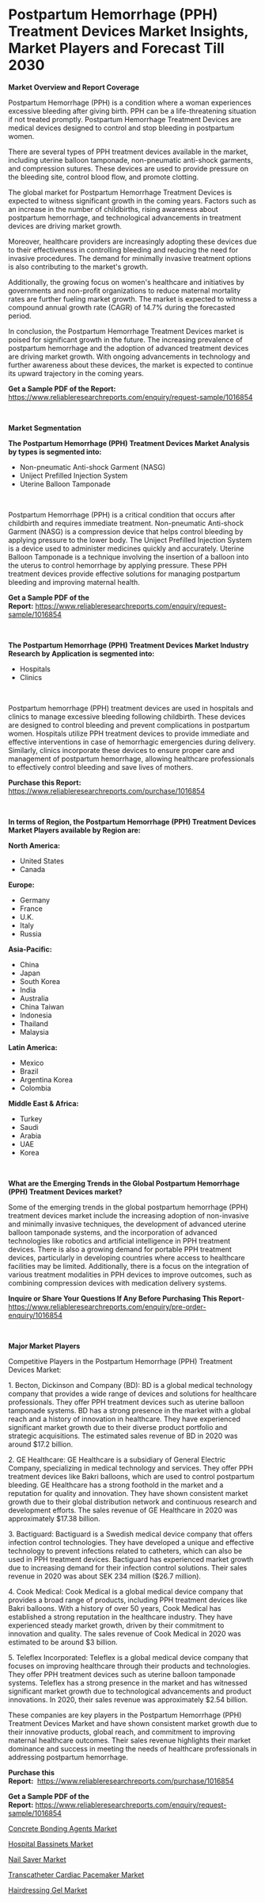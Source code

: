 <p><h1>Postpartum Hemorrhage (PPH) Treatment Devices Market Insights, Market Players and Forecast Till 2030</h1></p><p><strong>Market Overview and Report Coverage</strong></p>
<p><p>Postpartum Hemorrhage (PPH) is a condition where a woman experiences excessive bleeding after giving birth. PPH can be a life-threatening situation if not treated promptly. Postpartum Hemorrhage Treatment Devices are medical devices designed to control and stop bleeding in postpartum women.</p><p>There are several types of PPH treatment devices available in the market, including uterine balloon tamponade, non-pneumatic anti-shock garments, and compression sutures. These devices are used to provide pressure on the bleeding site, control blood flow, and promote clotting.</p><p>The global market for Postpartum Hemorrhage Treatment Devices is expected to witness significant growth in the coming years. Factors such as an increase in the number of childbirths, rising awareness about postpartum hemorrhage, and technological advancements in treatment devices are driving market growth.</p><p>Moreover, healthcare providers are increasingly adopting these devices due to their effectiveness in controlling bleeding and reducing the need for invasive procedures. The demand for minimally invasive treatment options is also contributing to the market's growth.</p><p>Additionally, the growing focus on women's healthcare and initiatives by governments and non-profit organizations to reduce maternal mortality rates are further fueling market growth. The market is expected to witness a compound annual growth rate (CAGR) of 14.7% during the forecasted period.</p><p>In conclusion, the Postpartum Hemorrhage Treatment Devices market is poised for significant growth in the future. The increasing prevalence of postpartum hemorrhage and the adoption of advanced treatment devices are driving market growth. With ongoing advancements in technology and further awareness about these devices, the market is expected to continue its upward trajectory in the coming years.</p></p>
<p><strong>Get a Sample PDF of the Report:</strong> <a href="https://www.reliableresearchreports.com/enquiry/request-sample/1016854">https://www.reliableresearchreports.com/enquiry/request-sample/1016854</a></p>
<p>&nbsp;</p>
<p><strong>Market Segmentation</strong></p>
<p><strong>The Postpartum Hemorrhage (PPH) Treatment Devices Market Analysis by types is segmented into:</strong></p>
<p><ul><li>Non-pneumatic Anti-shock Garment (NASG)</li><li>Uniject Prefilled Injection System</li><li>Uterine Balloon Tamponade</li></ul></p>
<p>&nbsp;</p>
<p><p>Postpartum Hemorrhage (PPH) is a critical condition that occurs after childbirth and requires immediate treatment. Non-pneumatic Anti-shock Garment (NASG) is a compression device that helps control bleeding by applying pressure to the lower body. The Uniject Prefilled Injection System is a device used to administer medicines quickly and accurately. Uterine Balloon Tamponade is a technique involving the insertion of a balloon into the uterus to control hemorrhage by applying pressure. These PPH treatment devices provide effective solutions for managing postpartum bleeding and improving maternal health.</p></p>
<p><strong>Get a Sample PDF of the Report:</strong>&nbsp;<a href="https://www.reliableresearchreports.com/enquiry/request-sample/1016854">https://www.reliableresearchreports.com/enquiry/request-sample/1016854</a></p>
<p>&nbsp;</p>
<p><strong>The Postpartum Hemorrhage (PPH) Treatment Devices Market Industry Research by Application is segmented into:</strong></p>
<p><ul><li>Hospitals</li><li>Clinics</li></ul></p>
<p>&nbsp;</p>
<p><p>Postpartum hemorrhage (PPH) treatment devices are used in hospitals and clinics to manage excessive bleeding following childbirth. These devices are designed to control bleeding and prevent complications in postpartum women. Hospitals utilize PPH treatment devices to provide immediate and effective interventions in case of hemorrhagic emergencies during delivery. Similarly, clinics incorporate these devices to ensure proper care and management of postpartum hemorrhage, allowing healthcare professionals to effectively control bleeding and save lives of mothers.</p></p>
<p><strong>Purchase this Report:</strong>&nbsp; <a href="https://www.reliableresearchreports.com/purchase/1016854">https://www.reliableresearchreports.com/purchase/1016854</a></p>
<p>&nbsp;</p>
<p><strong>In terms of Region, the Postpartum Hemorrhage (PPH) Treatment Devices Market Players available by Region are:</strong></p>
<p>
    <p> <strong> North America: </strong>
        <ul>
            <li>United States</li>
            <li>Canada</li>
        </ul>
        </p> 
    <p> <strong> Europe: </strong>
        <ul>
            <li>Germany</li>
            <li>France</li>
            <li>U.K.</li>
            <li>Italy</li>
            <li>Russia</li>
        </ul>
        </p> 
    <p> <strong> Asia-Pacific: </strong>
        <ul>
            <li>China</li>
            <li>Japan</li>
            <li>South Korea</li>
            <li>India</li>
            <li>Australia</li>
            <li>China Taiwan</li>
            <li>Indonesia</li>
            <li>Thailand</li>
            <li>Malaysia</li>
        </ul>
        </p> 
    <p> <strong> Latin America: </strong>
        <ul>
            <li>Mexico</li>
            <li>Brazil</li>
            <li>Argentina Korea</li>
            <li>Colombia</li>
        </ul>
        </p> 
    <p> <strong> Middle East & Africa: </strong>
        <ul>
            <li>Turkey</li>
            <li>Saudi</li>
            <li>Arabia</li>
            <li>UAE</li>
            <li>Korea</li>
        </ul>
    </p>
    </p>
<p>&nbsp;</p>
<p><strong>What are the Emerging Trends in the Global Postpartum Hemorrhage (PPH) Treatment Devices market?</strong></p>
<p><p>Some of the emerging trends in the global postpartum hemorrhage (PPH) treatment devices market include the increasing adoption of non-invasive and minimally invasive techniques, the development of advanced uterine balloon tamponade systems, and the incorporation of advanced technologies like robotics and artificial intelligence in PPH treatment devices. There is also a growing demand for portable PPH treatment devices, particularly in developing countries where access to healthcare facilities may be limited. Additionally, there is a focus on the integration of various treatment modalities in PPH devices to improve outcomes, such as combining compression devices with medication delivery systems.</p></p>
<p><strong>Inquire or Share Your Questions If Any Before Purchasing This Report</strong>- <a href="https://www.reliableresearchreports.com/enquiry/pre-order-enquiry/1016854">https://www.reliableresearchreports.com/enquiry/pre-order-enquiry/1016854</a></p>
<p>&nbsp;</p>
<p><strong>Major Market Players</strong></p>
<p><p>Competitive Players in the Postpartum Hemorrhage (PPH) Treatment Devices Market:</p><p>1. Becton, Dickinson and Company (BD): BD is a global medical technology company that provides a wide range of devices and solutions for healthcare professionals. They offer PPH treatment devices such as uterine balloon tamponade systems. BD has a strong presence in the market with a global reach and a history of innovation in healthcare. They have experienced significant market growth due to their diverse product portfolio and strategic acquisitions. The estimated sales revenue of BD in 2020 was around $17.2 billion.</p><p>2. GE Healthcare: GE Healthcare is a subsidiary of General Electric Company, specializing in medical technology and services. They offer PPH treatment devices like Bakri balloons, which are used to control postpartum bleeding. GE Healthcare has a strong foothold in the market and a reputation for quality and innovation. They have shown consistent market growth due to their global distribution network and continuous research and development efforts. The sales revenue of GE Healthcare in 2020 was approximately $17.38 billion.</p><p>3. Bactiguard: Bactiguard is a Swedish medical device company that offers infection control technologies. They have developed a unique and effective technology to prevent infections related to catheters, which can also be used in PPH treatment devices. Bactiguard has experienced market growth due to increasing demand for their infection control solutions. Their sales revenue in 2020 was about SEK 234 million ($26.7 million).</p><p>4. Cook Medical: Cook Medical is a global medical device company that provides a broad range of products, including PPH treatment devices like Bakri balloons. With a history of over 50 years, Cook Medical has established a strong reputation in the healthcare industry. They have experienced steady market growth, driven by their commitment to innovation and quality. The sales revenue of Cook Medical in 2020 was estimated to be around $3 billion.</p><p>5. Teleflex Incorporated: Teleflex is a global medical device company that focuses on improving healthcare through their products and technologies. They offer PPH treatment devices such as uterine balloon tamponade systems. Teleflex has a strong presence in the market and has witnessed significant market growth due to technological advancements and product innovations. In 2020, their sales revenue was approximately $2.54 billion.</p><p>These companies are key players in the Postpartum Hemorrhage (PPH) Treatment Devices Market and have shown consistent market growth due to their innovative products, global reach, and commitment to improving maternal healthcare outcomes. Their sales revenue highlights their market dominance and success in meeting the needs of healthcare professionals in addressing postpartum hemorrhage.</p></p>
<p><strong>Purchase this Report:</strong>&nbsp;&nbsp;<a href="https://www.reliableresearchreports.com/purchase/1016854">https://www.reliableresearchreports.com/purchase/1016854</a></p>
<p></p>
<p><strong>Get a Sample PDF of the Report:</strong>&nbsp;<a href="https://www.reliableresearchreports.com/enquiry/request-sample/1016854">https://www.reliableresearchreports.com/enquiry/request-sample/1016854</a></p>
<p><p><a href="https://github.com/RichRobinson5/Market-Research-Report-List-1/blob/main/concrete-bonding-agents-market.md">Concrete Bonding Agents Market</a></p><p><a href="https://www.reportprime.com/hospital-bassinets-r9248">Hospital Bassinets Market</a></p><p><a href="https://www.linkedin.com/pulse/nail-saver-market-research-report-unlocks-analysis-financial-an4le/">Nail Saver Market</a></p><p><a href="https://www.reportprime.com/transcatheter-cardiac-pacemaker-r9251">Transcatheter Cardiac Pacemaker Market</a></p><p><a href="https://www.linkedin.com/pulse/hairdressing-gel-market-size-2023-2030-global-industrial-oi3qe/">Hairdressing Gel Market</a></p></p>